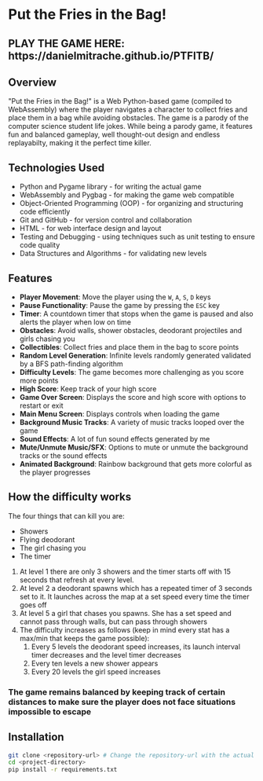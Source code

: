 # Put the Fries in the Bag!

<h2><b>PLAY THE GAME HERE: https://danielmitrache.github.io/PTFITB/</b></h2>

## Overview
"Put the Fries in the Bag!" is a Web Python-based game (compiled to WebAssembly) where the player navigates a character to collect fries and place them in a bag while avoiding obstacles. The game is a parody of the computer science student life jokes. While being a parody game, it features fun and balanced gameplay, well thought-out design and endless replayabilty, making it the perfect time killer.

## Technologies Used
- Python and Pygame library - for writing the actual game
- WebAssembly and Pygbag - for making the game web compatible
- Object-Oriented Programming (OOP) - for organizing and structuring code efficiently
- Git and GitHub - for version control and collaboration
- HTML - for web interface design and layout
- Testing and Debugging - using techniques such as unit testing to ensure code quality
- Data Structures and Algorithms - for validating new levels

## Features
- **Player Movement**: Move the player using the `W`, `A`, `S`, `D` keys
- **Pause Functionality**: Pause the game by pressing the `ESC` key
- **Timer**: A countdown timer that stops when the game is paused and also alerts the player when low on time
- **Obstacles**: Avoid walls, shower obstacles, deodorant projectiles and girls chasing you
- **Collectibles**: Collect fries and place them in the bag to score points
- **Random Level Generation**: Infinite levels randomly generated validated by a BFS path-finding algorithm
- **Difficulty Levels**: The game becomes more challenging as you score more points
- **High Score**: Keep track of your high score
- **Game Over Screen**: Displays the score and high score with options to restart or exit
- **Main Menu Screen**: Displays controls when loading the game
- **Background Music Tracks**: A variety of music tracks looped over the game
- **Sound Effects**: A lot of fun sound effects generated by me
- **Mute/Unmute Music/SFX**: Options to mute or unmute the background tracks or the sound effects
- **Animated Background**: Rainbow background that gets more colorful as the player progresses

## How the difficulty works
The four things that can kill you are:
 - Showers
 - Flying deodorant
 - The girl chasing you
 - The timer
<ol>
  <li>At level 1 there are only 3 showers and the timer starts off with 15 seconds that refresh at every level.</li>
  <li>At level 2 a deodorant spawns which has a repeated timer of 3 seconds set to it. It launches across the map at a set speed every time the timer goes off</li>
  <li>At level 5 a girl that chases you spawns. She has a set speed and cannot pass through walls, but can pass through showers</li>
  <li>The difficulty increases as follows (keep in mind every stat has a max/min that keeps the game possible):
    <ol>
      <li>Every 5 levels the deodorant speed increases, its launch interval timer decreases and the level timer decreases</li>
      <li>Every ten levels a new shower appears</li>
      <li>Every 20 levels the girl speed increases</li>
    </ol>
  </li>
</ol>
<h3> <b>The game remains balanced by keeping track of certain distances to make sure the player does not face situations impossible to escape</b> </h3>

## Installation
```bash
git clone <repository-url> # Change the repository-url with the actual URL
cd <project-directory>
pip install -r requirements.txt
 ```

